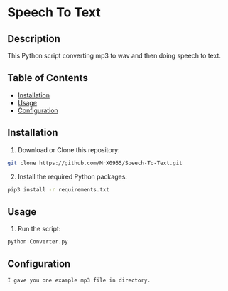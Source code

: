 # Speech To Text

## Description

This Python script converting mp3 to wav and then doing speech to text.

## Table of Contents

- [Installation](#installation)
- [Usage](#usage)
- [Configuration](#configuration)

## Installation

1. Download or Clone this repository:

```bash
git clone https://github.com/MrX0955/Speech-To-Text.git
```

2. Install the required Python packages:

```bash
pip3 install -r requirements.txt
```

## Usage

1. Run the script:

```bash
python Converter.py
```

## Configuration

`I gave you one example mp3 file in directory.`
